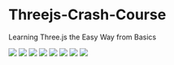 # Threejs-Crash-Course

Learning Three.js the Easy Way from Basics

<img src="./threejs-starter-kit/instruct/l.png">
<img src="../threejs-starter-kit/instruct/2.png">
<img src="../threejs-starter-kit/instruct/3.png">
<img src="../threejs-starter-kit/instruct/4.png">
<img src="../threejs-starter-kit/instruct/5.png">
<img src="../threejs-starter-kit/instruct/6.png">
<img src="../threejs-starter-kit/instruct/7.png">
<img src="../threejs-starter-kit/instruct/8.png">
